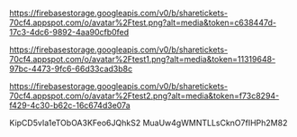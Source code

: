 https://firebasestorage.googleapis.com/v0/b/sharetickets-70cf4.appspot.com/o/avatar%2Ftest.png?alt=media&token=c638447d-17c3-4dc6-9892-4aa90cfb0fed

https://firebasestorage.googleapis.com/v0/b/sharetickets-70cf4.appspot.com/o/avatar%2Ftest1.png?alt=media&token=11319648-97bc-4473-9fc6-66d33cad3b8c

https://firebasestorage.googleapis.com/v0/b/sharetickets-70cf4.appspot.com/o/avatar%2Ftest2.png?alt=media&token=f73c8294-f429-4c30-b62c-16c674d3e07a


KipCD5vIa1eTObOA3KFeo6JQhkS2
MuaUw4gWMNTLLsCknO7fIHPh2M82


